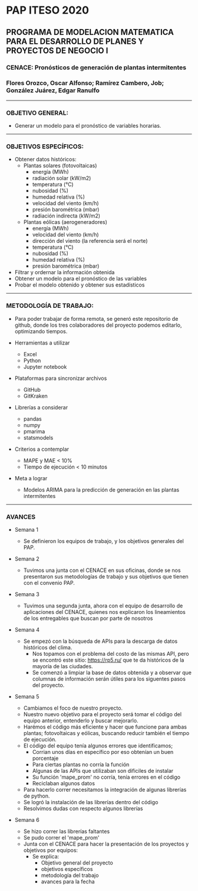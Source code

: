 # PAP ITESO 2020
## PROGRAMA DE MODELACION MATEMATICA PARA EL DESARROLLO DE PLANES Y PROYECTOS DE NEGOCIO I
### CENACE: Pronósticos de generación de plantas intermitentes
### Flores Orozco, Oscar Alfonso; Ramírez Cambero, Job; González Juárez, Edgar Ranulfo

***

### OBJETIVO GENERAL: 

* Generar un modelo para el pronóstico de variables horarias.

***


### OBJETIVOS ESPECÍFICOS:

* Obtener datos históricos:
  * Plantas solares (fotovoltaicas)
    * energía (MWh)
    * radiación solar (kW/m2)
    * temperatura (°C)
    * nubosidad (%)
    * humedad relativa (%)
    * velocidad del viento (km/h)
    * presión barométrica (mbar)
    * radiación indirecta (kW/m2)
  * Plantas eólicas (aerogeneradores)
    * energía (MWh)
    * velocidad del viento (km/h)
    * dirección del viento (la referencia será el norte)
    * temperatura (°C)
    * nubosidad (%)
    * humedad relativa (%)
    * presión barométrica (mbar)
* Filtrar y ordernar la información obtenida
* Obtener un modelo para el pronóstico de las variables
* Probar el modelo obtenido y obtener sus estadísticos

***

### METODOLOGÍA DE TRABAJO:

* Para poder trabajar de forma remota, se generó este repositorio de github, donde los tres colaboradores del proyecto podemos editarlo, optimizando tiempos. 

* Herramientas a utilizar
     * Excel
     * Python
     * Jupyter notebook
* Plataformas para sincronizar archivos
     * GitHub
     * GitKraken
* Librerías a considerar
     * pandas
     * numpy
     * pmarima
     * statsmodels
* Criterios a contemplar
     * MAPE y MAE < 10%
     * Tiempo de ejecución < 10 minutos
* Meta a lograr
     * Modelos ARIMA para la predicción de generación en las plantas intermitentes

***

### AVANCES 

* Semana 1 
    * Se definieron los equipos de trabajo, y los objetivos generales del PAP.

* Semana 2
    * Tuvimos una junta con el CENACE en sus oficinas, donde se nos presentaron sus metodologías de trabajo y sus objetivos que tienen con el convenio PAP.

* Semana 3
    * Tuvimos una segunda junta, ahora con el equipo de desarrollo de aplicaciones del CENACE, quienes nos explicaron los lineamientos de los entregables que buscan por parte de nosotros

* Semana 4
    * Se empezó con la búsqueda de APIs para la descarga de datos históricos del clima.
        * Nos topamos con el problema del costo de las mismas API, pero se encontró este sitio: https://rp5.ru/ que te da históricos de la mayoría de las ciudades.
        * Se comenzó a limpiar la base de datos obtenida y a observar que columnas de información serán útiles para los siguentes pasos del proyecto.
    
* Semana 5 
    * Cambiamos el foco de nuestro proyecto.
    * Nuestro nuevo objetivo para el proyecto será tomar el código del equipo anterior, entenderlo y buscar mejorarlo.
    * Harémos el código más eficiente y hacer que funcione para ambas plantas; fotovoltaicas y eólicas, buscando reducir también el tiempo de ejecución.
    * El código del equipo tenía algunos errores que identificamos; 
        * Corrian unos días en específico por eso obtenían un buen porcentaje
        * Para ciertas plantas no corría la función
        * Algunas de las APIs que utilizaban son dificiles de instalar 
        * Su función 'mape_prom' no corría, tenía errores en el código
        * Reciclaban algunos datos
    * Para hacerlo correr necesitamos la integración de algunas librerías de python.
    * Se logró la instalación de las librerías dentro del código 
    * Resolvimos dudas con respecto algunos librerías
    
* Semana 6 
    * Se hizo correr las librerías faltantes
    * Se pudo correr el 'mape_prom' 
    * Junta con el CENACE para hacer la presentación de los proyectos y objetivos por equipos:
        * Se explica:
          * Objetivo general del proyecto
          * objetivos específicos
          * metodología del trabajo
          * avances para la fecha
    
    
